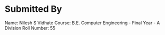# Submitted By
Name: Nilesh S Vidhate Course: B.E. Computer Engineering - Final Year - A Division Roll Number: 55
